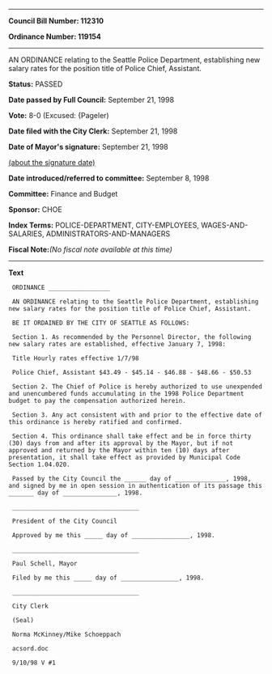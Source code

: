 

********

**Council Bill Number: 112310**
   
**Ordinance Number: 119154**
********

 AN ORDINANCE relating to the Seattle Police Department, establishing new salary rates for the position title of Police Chief, Assistant.

**Status:** PASSED
   
**Date passed by Full Council:** September 21, 1998
   
**Vote:** 8-0 (Excused: {Pageler)
   
**Date filed with the City Clerk:** September 21, 1998
   
**Date of Mayor's signature:** September 21, 1998
   
[(about the signature date)](/~public/approvaldate.htm)
   
   
   
**Date introduced/referred to committee:** September 8, 1998
   
**Committee:** Finance and Budget
   
**Sponsor:** CHOE
   
   
**Index Terms:** POLICE-DEPARTMENT, CITY-EMPLOYEES, WAGES-AND-SALARIES, ADMINISTRATORS-AND-MANAGERS

**Fiscal Note:**_(No fiscal note available at this time)_

********

**Text**
   
```
 ORDINANCE _________________

 AN ORDINANCE relating to the Seattle Police Department, establishing new salary rates for the position title of Police Chief, Assistant.

 BE IT ORDAINED BY THE CITY OF SEATTLE AS FOLLOWS:

 Section 1. As recommended by the Personnel Director, the following new salary rates are established, effective January 7, 1998:

 Title Hourly rates effective 1/7/98

 Police Chief, Assistant $43.49 - $45.14 - $46.88 - $48.66 - $50.53

 Section 2. The Chief of Police is hereby authorized to use unexpended and unencumbered funds accumulating in the 1998 Police Department budget to pay the compensation authorized herein.

 Section 3. Any act consistent with and prior to the effective date of this ordinance is hereby ratified and confirmed.

 Section 4. This ordinance shall take effect and be in force thirty (30) days from and after its approval by the Mayor, but if not approved and returned by the Mayor within ten (10) days after presentation, it shall take effect as provided by Municipal Code Section 1.04.020.

 Passed by the City Council the ______ day of ______________, 1998, and signed by me in open session in authentication of its passage this _______ day of _______________, 1998.

 ___________________________________

 President of the City Council

 Approved by me this _____ day of ________________, 1998.

 ___________________________________

 Paul Schell, Mayor

 Filed by me this _____ day of ________________, 1998.

 ___________________________________

 City Clerk

 (Seal)

 Norma McKinney/Mike Schoeppach

 acsord.doc

 9/10/98 V #1

```
